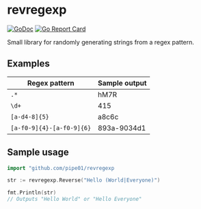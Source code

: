 # revregexp

[![GoDoc](https://godoc.org/github.com/pipe01/revregexp?status.svg)](https://godoc.org/github.com/pipe01/revregexp)
[![Go Report Card](https://goreportcard.com/badge/github.com/pipe01/revregexp)](https://goreportcard.com/report/github.com/pipe01/revregexp)

Small library for randomly generating strings from a regex pattern.

## Examples

| Regex pattern             | Sample output |
|---------------------------|---------------|
| `.*`                      | hM7R          |
| `\d+`                     | 415           |
| `[a-d4-8]{5}`             | a8c6c         |
| `[a-f0-9]{4}-[a-f0-9]{6}` | 893a-9034d1   |

## Sample usage

```go
import "github.com/pipe01/revregexp

str := revregexp.Reverse("Hello (World|Everyone)")

fmt.Println(str)
// Outputs "Hello World" or "Hello Everyone"
```
